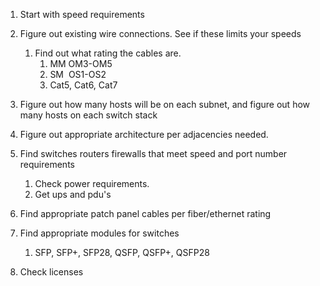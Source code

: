 1. Start with speed requirements

2. Figure out existing wire connections. See if these limits your speeds
	1. Find out what rating the cables are. 
		1. MM OM3-OM5 
		2. SM  OS1-OS2
		3. Cat5, Cat6, Cat7

3. Figure out how many hosts will be on each subnet, and figure out how many hosts on each switch stack

4. Figure out appropriate architecture per adjacencies needed.

5. Find switches routers firewalls that meet speed and port number requirements 
	1. Check power requirements. 
	2. Get ups and pdu's

6. Find appropriate patch panel cables per fiber/ethernet rating

7. Find appropriate modules for switches 
	1. SFP, SFP+, SFP28, QSFP, QSFP+, QSFP28

9. Check licenses